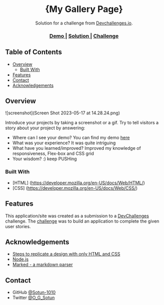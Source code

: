 <!-- Please update value in the {}  -->

<h1 align="center">{My Gallery Page}</h1>

<div align="center">
   Solution for a challenge from  <a href="http://devchallenges.io" target="_blank">Devchallenges.io</a>.
</div>

<div align="center">
  <h3>
    <a href="https://my-gallery-page-by-sotun.netlify.app/">
      Demo
    </a>
    <span> | </span>
    <a href="https://github.com/Sotun-1010/my-gallery-page">
      Solution
    </a>
    <span> | </span>
    <a href="https://devchallenges.io/challenges/gcbWLxG6wdennelX7b8I">
      Challenge
    </a>
  </h3>
</div>

<!-- TABLE OF CONTENTS -->

## Table of Contents

- [Overview](#overview)
  - [Built With](#built-with)
- [Features](#features)
- [Contact](#contact)
- [Acknowledgements](#acknowledgements)

<!-- OVERVIEW -->

## Overview

![screenshot](Screen Shot 2023-05-17 at 14.28.24.png)

Introduce your projects by taking a screenshot or a gif. Try to tell visitors a story about your project by answering:

- Where can I see your demo? You can find my demo [here](https://my-gallery-page-by-sotun.netlify.app/)
- What was your experience? It was quite intriguing
- What have you learned/improved? Improved my knowledge of responsiveness, Flex-box and CSS grid
- Your wisdom? :) keep PUSHing

### Built With

<!-- This section should list any major frameworks that you built your project using. Here are a few examples.-->

- [HTML] (<https://developer.mozilla.org/en-US/docs/Web/HTML/>)
- [CSS] (<https://developer.mozilla.org/en-US/docs/Web/CSS/>)

## Features

<!-- List the features of your application or follow the template. Don't share the figma file here :) -->

This application/site was created as a submission to a [DevChallenges](https://devchallenges.io/challenges) challenge. The [challenge](https://devchallenges.io/challenges/gcbWLxG6wdennelX7b8I) was to build an application to complete the given user stories.


## Acknowledgements

<!-- This section should list any articles or add-ons/plugins that helps you to complete the project. This is optional but it will help you in the future. For exmpale -->

- [Steps to replicate a design with only HTML and CSS](https://devchallenges-blogs.web.app/how-to-replicate-design/)
- [Node.js](https://nodejs.org/)
- [Marked - a markdown parser](https://github.com/chjj/marked)

## Contact

- GitHub [@Sotun-1010](https://github.com/Sotun-1010)
- Twitter [@O_G_Sotun](https://twitter.com/O_G_Sotun?t=kRiO1YNhYKn8NJJnxTZ42A&s=03)